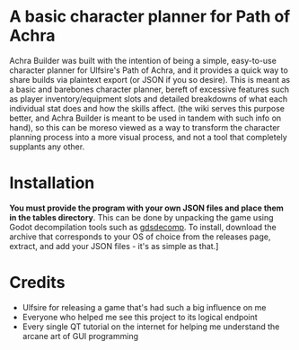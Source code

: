 # A basic character planner for Path of Achra
Achra Builder was built with the intention of being a simple, easy-to-use character planner for Ulfsire's Path of Achra, and it provides a quick way to share builds via plaintext export (or JSON if you so desire).
This is meant as a basic and barebones character planner, bereft of excessive features such as player inventory/equipment slots and detailed breakdowns of what each individual stat does and how the skills affect. (the wiki serves this purpose better, and Achra Builder is
meant to be used in tandem with such info on hand), so this can be moreso viewed as a way to transform the character planning process into a more visual process, and not a tool that completely supplants any other.

# Installation
**You must provide the program with your own JSON files and place them in the tables directory**. This can be done by unpacking the game using Godot decompilation tools such as [gdsdecomp](https://github.com/bruvzg/gdsdecomp).
To install, download the archive that corresponds to your OS of choice from the releases page, extract, and add your JSON files - it's as simple as that.]

# Credits
- Ulfsire for releasing a game that's had such a big influence on me
- Everyone who helped me see this project to its logical endpoint
- Every single QT tutorial on the internet for helping me understand the arcane art of GUI programming
